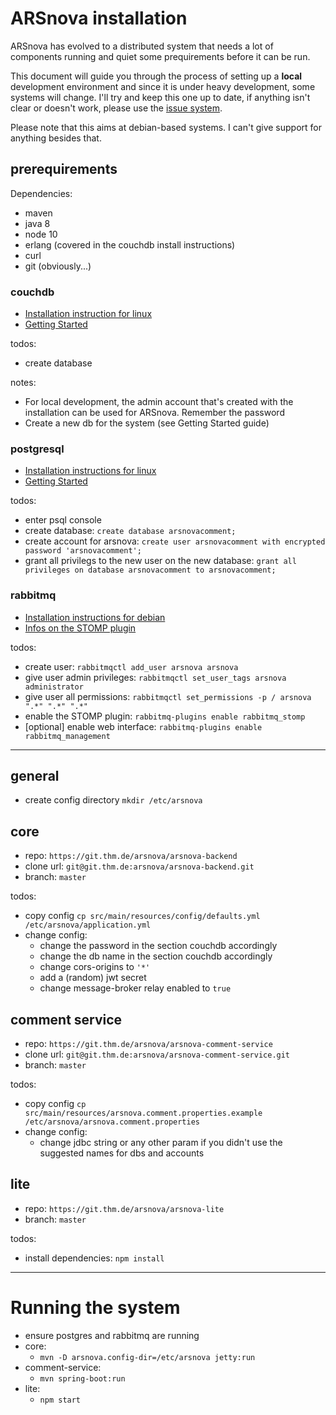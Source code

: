 # ARSnova installation

ARSnova has evolved to a distributed system that needs a lot of components running and quiet some prequirements before it can be run.

This document will guide you through the process of setting up a **local** development environment and since it is under heavy development, some systems will change. I'll try and keep this one up to date, if anything isn't clear or doesn't work, please use the [issue system](https://git.thm.de/arsnova/arsnova-comment-service/issues/new?issue).

Please note that this aims at debian-based systems. I can't give support for anything besides that.

## prerequirements

Dependencies:
- maven
- java 8
- node 10
- erlang (covered in the couchdb install instructions)
- curl
- git (obviously...)

### couchdb

* [Installation instruction for linux](https://docs.couchdb.org/en/stable/install/unix.html)
* [Getting Started](http://guide.couchdb.org/draft/tour.html)

todos:
- create database

notes:
- For local development, the admin account that's created with the installation can be used for ARSnova. Remember the password
- Create a new db for the system (see Getting Started guide)

### postgresql

* [Installation instructions for linux](http://postgresguide.com/setup/install.html)
* [Getting Started](https://wiki.debian.org/PostgreSql)

todos:
- enter psql console
- create database: `create database arsnovacomment;`
- create account for arsnova: `create user arsnovacomment with encrypted password 'arsnovacomment';`
- grant all privilegs to the new user on the new database: `grant all privileges on database arsnovacomment to arsnovacomment;`

### rabbitmq

* [Installation instructions for debian](https://www.rabbitmq.com/install-debian.html)
* [Infos on the STOMP plugin](https://rabbitmq.docs.pivotal.io/36/rabbit-web-docs/stomp.html)

todos:
- create user: `rabbitmqctl add_user arsnova arsnova`
- give user admin privileges: `rabbitmqctl set_user_tags arsnova administrator`
- give user all permissions: `rabbitmqctl set_permissions -p / arsnova ".*" ".*" ".*"`
- enable the STOMP plugin: `rabbitmq-plugins enable rabbitmq_stomp`
- [optional] enable web interface: `rabbitmq-plugins enable rabbitmq_management`

-----------------
## general
- create config directory `mkdir /etc/arsnova`


## core

* repo: `https://git.thm.de/arsnova/arsnova-backend`
* clone url: `git@git.thm.de:arsnova/arsnova-backend.git`
* branch: `master` 

todos:
- copy config `cp src/main/resources/config/defaults.yml /etc/arsnova/application.yml`
- change config:
  - change the password in the section couchdb accordingly
  - change the db name in the section couchdb accordingly
  - change cors-origins to `'*'`
  - add a (random) jwt secret
  - change message-broker relay enabled to `true`


## comment service

* repo: `https://git.thm.de/arsnova/arsnova-comment-service`
* clone url: `git@git.thm.de:arsnova/arsnova-comment-service.git`
* branch: `master`

todos:
- copy config `cp src/main/resources/arsnova.comment.properties.example /etc/arsnova/arsnova.comment.properties`
- change config:
  - change jdbc string or any other param if you didn't use the suggested names for dbs and accounts


## lite

* repo: `https://git.thm.de/arsnova/arsnova-lite`
* branch: `master`

todos:
- install dependencies: `npm install`

--------------

# Running the system

- ensure postgres and rabbitmq are running
- core:
  - `mvn -D arsnova.config-dir=/etc/arsnova jetty:run`
- comment-service:
  - `mvn spring-boot:run`
- lite:
  - `npm start`

